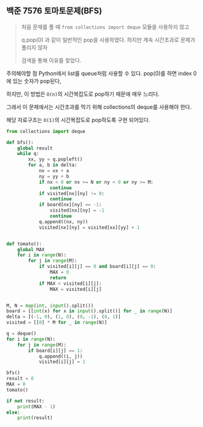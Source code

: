 ## 백준 7576 토마토문제(BFS)

> 처음 문제를 풀 때 `from collections import deque` 모듈을 사용하지 않고
>
> q.pop(0) 과 같이 일반적인 pop을 사용하였다. 하지만 계속 시간초과로 문제가 풀리지 않자
>
> 검색을 통해  이유를 찾았다.

주의해야할 점 Python에서 list를 queue처럼 사용할 수 있다. pop(0)를 하면 index 0 에 있는 숫자가 pop된다,

 하지만, 이 방법은 `O(n)`의 시간복잡도로 pop하기 때문에 매우 느리다. 

그래서 이 문제에서는 시간초과를 막기 위해 collections의 deque를 사용해야 한다. 

해당 자료구조는 `O(1)`의 시간복잡도로 pop하도록 구현 되어있다.

```python
from collections import deque

def bfs():
    global result
    while q:
        xx, yy = q.popleft()
        for a, b in delta:
            nx = xx + a
            ny = yy + b
            if nx < 0 or nx >= N or ny < 0 or ny >= M:
                continue
            if visited[nx][ny] != 0:
                continue
            if board[nx][ny] == -1:
                visited[nx][ny] = -1
                continue
            q.append((nx, ny))
            visited[nx][ny] = visited[xx][yy] + 1


def tomato():
    global MAX
    for i in range(N):
        for j in range(M):
            if visited[i][j] == 0 and board[i][j] == 0:
                MAX = 0
                return
            if MAX < visited[i][j]:
                MAX = visited[i][j]


M, N = map(int, input().split())
board = [[int(x) for x in input().split()] for _ in range(N)]
delta = [(-1, 0), (1, 0), (0, -1), (0, 1)]
visited = [[0] * M for _ in range(N)]

q = deque()
for i in range(N):
    for j in range(M):
        if board[i][j] == 1:
            q.append((i, j))
            visited[i][j] = 1

bfs()
result = 0
MAX = 0
tomato()

if not result:
    print(MAX - 1)
else:
    print(result)
```

